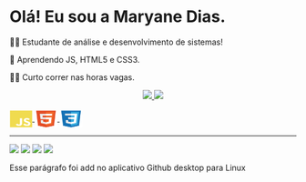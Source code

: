 <h1> <strong> Olá! Eu sou a Maryane Dias.</strong> </h1>
<p>👩‍💻 Estudante de análise e desenvolvimento de sistemas!</p>
<p>📝 Aprendendo JS, HTML5 e CSS3.</p>
<p>🏃‍♀️ Curto correr nas horas vagas.</p>

<div align="center">
  <a href="https://github.com/maryaneldias">
  <img height="180em" src="https://github-readme-stats.vercel.app/api?username=maryaneldias&show_icons=true&theme=synthwave&include_all_commits=true&count_private=true"/>
  <img height="90em" src="https://github-readme-stats.vercel.app/api/top-langs/?username=maryaneldias&layout=compact&langs_count=7&theme=synthwave"/>
</div>

<div style="display: inline_block"><br>
  <img align="center" alt="m-Js" height="30" width="40" src="https://raw.githubusercontent.com/devicons/devicon/master/icons/javascript/javascript-plain.svg">
  <img align="center" alt="m-HTML" height="30" width="40" src="https://raw.githubusercontent.com/devicons/devicon/master/icons/html5/html5-original.svg">
  <img align="center" alt="m-CSS" height="30" width="40" src="https://raw.githubusercontent.com/devicons/devicon/master/icons/css3/css3-original.svg">
  
</div>
<hr>

<div> 
  <a href="https://www.youtube.com/channel/UCR1RCGrcBQZNAFERIOsu0eg"><img src="https://img.shields.io/badge/YouTube-FF0000?style=for-the-badge&logo=youtube&logoColor=white" target="_blank"></a>
  <a href="https://instagram.com/maryaneldias" target="_blank"><img src="https://img.shields.io/badge/-Instagram-%23E4405F?style=for-the-badge&logo=instagram&logoColor=white" target="_blank"></a>
  <a href = "mailto:maryanedev@gmail.com"><img src="https://img.shields.io/badge/-Gmail-%23333?style=for-the-badge&logo=gmail&logoColor=white" target="_blank"></a>
  <a href="https://www.linkedin.com/in/maryane-dias/" target="_blank"><img src="https://img.shields.io/badge/-LinkedIn-%230077B5?style=for-the-badge&logo=linkedin&logoColor=white" target="_blank"></a> 
 
</div> 
<p> Esse parágrafo foi add no aplicativo Github desktop para Linux </p>

<!--- 👋 Hi, I’m @Maryaneldias
- 👀 I’m interested in ...
- 🌱 I’m currently learning ...
- 💞️ I’m looking to collaborate on ...
- 📫 How to reach me ... --->

<!---
Maryaneldias/Maryaneldias is a ✨ special ✨ repository because its `README.md` (this file) appears on your GitHub profile.
You can click the Preview link to take a look at your changes.
--->
